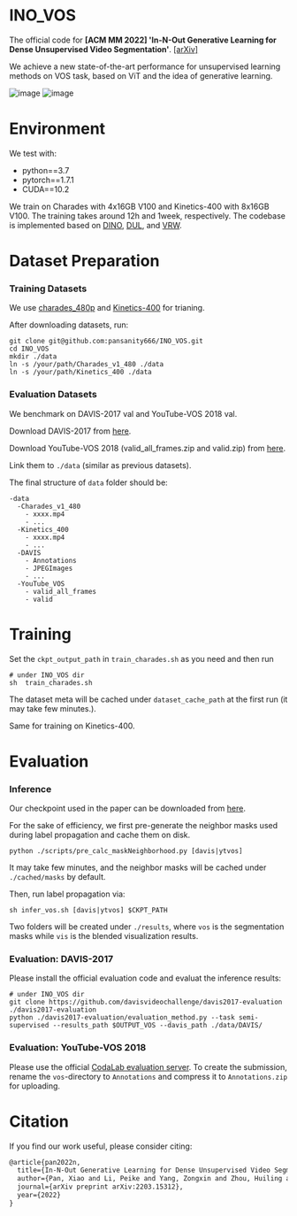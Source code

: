# INO_VOS
The official code for **[ACM MM 2022] 'In-N-Out Generative Learning for Dense Unsupervised Video Segmentation'**.
[[arXiv]](https://arxiv.org/abs/2203.15312)

We achieve a new state-of-the-art performance for unsupervised learning methods on VOS task, based on ViT and the idea of generative learning. 

![image](https://user-images.githubusercontent.com/47111102/196040697-ca426c98-d3a4-4499-a9c7-54173a575fa9.png)
![image](https://user-images.githubusercontent.com/47111102/196040701-ea9e09f3-319e-4504-ab2a-5060a82edfee.png)


# Environment
We test with:
  * python==3.7
  * pytorch==1.7.1
  * CUDA==10.2
  
We train on Charades with 4x16GB V100 and Kinetics-400 with 8x16GB V100. The training takes around 12h and 1week, respectively. 
The codebase is implemented based on [DINO](https://github.com/facebookresearch/dino), [DUL](https://github.com/visinf/dense-ulearn-vos), and [VRW](https://github.com/ajabri/videowalk). 


# Dataset Preparation

### Training Datasets
We use [charades_480p](https://prior.allenai.org/projects/charades) and [Kinetics-400](https://github.com/cvdfoundation/kinetics-dataset) for trianing.

After downloading datasets, run:
```shell
git clone git@github.com:pansanity666/INO_VOS.git
cd INO_VOS
mkdir ./data
ln -s /your/path/Charades_v1_480 ./data
ln -s /your/path/Kinetics_400 ./data
```

### Evaluation Datasets
We benchmark on DAVIS-2017 val and YouTube-VOS 2018 val.

Download DAVIS-2017 from [here](https://github.com/davisvideochallenge/davis-2017/blob/master/data/get_davis.sh).
<!--  ```shell 
 cd $DAVIS_SAVE_DIR
 git clone https://github.com/davisvideochallenge/davis-2017 && cd davis-2017
 ./data/get_davis.sh
 cd $HOME
 ln -s $DAVIS_SAVE_DIR/davis-2017/DAVIS ./data
 ``` -->


Download YouTube-VOS 2018 (valid_all_frames.zip and valid.zip) from [here](https://competitions.codalab.org/competitions/19544#participate-get-data).

Link them to ```./data``` (similar as previous datasets).

 
The final structure of ```data``` folder should be:
```shell
-data
  -Charades_v1_480
    - xxxx.mp4
    - ...
  -Kinetics_400
    - xxxx.mp4
    - ...
  -DAVIS
    - Annotations
    - JPEGImages
    - ...
  -YouTube_VOS
    - valid_all_frames
    - valid
```

# Training

Set the ```ckpt_output_path``` in ```train_charades.sh``` as you need and then run 

```shell
# under INO_VOS dir
sh  train_charades.sh
```

The dataset meta will be cached under ```dataset_cache_path``` at the first run (it may take few minutes.).

Same for training on Kinetics-400.

# Evaluation 

### Inference
Our checkpoint used in the paper can be downloaded from [here](https://drive.google.com/drive/folders/1gf5XZ8Y9OPhXcsgzlI3Cp3h3dGQOm8My?usp=sharing).

For the sake of efficiency, we first pre-generate the neighbor masks used during label propagation and cache them on disk. 

```shell
python ./scripts/pre_calc_maskNeighborhood.py [davis|ytvos] 
```

It may take few minutes, and the neighbor masks will be cached under ```./cached/masks``` by default. 

Then, run label propagation via:

```shell
sh infer_vos.sh [davis|ytvos] $CKPT_PATH 
```

Two folders will be created under ```./results```, where ```vos``` is the segmentation masks while ```vis``` is the blended visualization results. 

### Evaluation: DAVIS-2017

 
 Please install the official evaluation code and evaluat the inference results:
 ```shell
# under INO_VOS dir
git clone https://github.com/davisvideochallenge/davis2017-evaluation ./davis2017-evaluation
python ./davis2017-evaluation/evaluation_method.py --task semi-supervised --results_path $OUTPUT_VOS --davis_path ./data/DAVIS/ 
 ```
 
 
 
 
### Evaluation: YouTube-VOS 2018

Please use the official [CodaLab evaluation server](https://competitions.codalab.org/competitions/19544#participate-submit_results).
To create the submission, rename the `vos`-directory to `Annotations` and compress it to `Annotations.zip` for uploading.
 



# Citation
If you find our work useful, please consider citing:

```latex
@article{pan2022n,
  title={In-N-Out Generative Learning for Dense Unsupervised Video Segmentation},
  author={Pan, Xiao and Li, Peike and Yang, Zongxin and Zhou, Huiling and Zhou, Chang and Yang, Hongxia and Zhou, Jingren and Yang, Yi},
  journal={arXiv preprint arXiv:2203.15312},
  year={2022}
}
```

